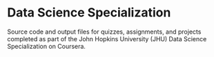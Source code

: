 # Data Science Specialization
Source code and output files for quizzes, assignments, and projects completed as part of the John Hopkins University (JHU) Data Science Specialization on Coursera. 
